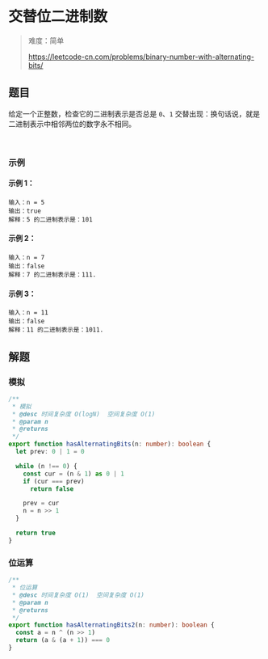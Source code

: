# 交替位二进制数

> 难度：简单
>
> https://leetcode-cn.com/problems/binary-number-with-alternating-bits/

## 题目

给定一个正整数，检查它的二进制表示是否总是 `0`、`1` 交替出现：换句话说，就是二进制表示中相邻两位的数字永不相同。

 
### 示例

#### 示例 1：

```
输入：n = 5
输出：true
解释：5 的二进制表示是：101
```

#### 示例 2：

```
输入：n = 7
输出：false
解释：7 的二进制表示是：111.
```

#### 示例 3：

```
输入：n = 11
输出：false
解释：11 的二进制表示是：1011.
```

## 解题

### 模拟

```ts
/**
 * 模拟
 * @desc 时间复杂度 O(logN)  空间复杂度 O(1)
 * @param n
 * @returns
 */
export function hasAlternatingBits(n: number): boolean {
  let prev: 0 | 1 = 0

  while (n !== 0) {
    const cur = (n & 1) as 0 | 1
    if (cur === prev)
      return false

    prev = cur
    n = n >> 1
  }

  return true
}
```


### 位运算

```ts
/**
 * 位运算
 * @desc 时间复杂度 O(1)  空间复杂度 O(1)
 * @param n
 * @returns
 */
export function hasAlternatingBits2(n: number): boolean {
  const a = n ^ (n >> 1)
  return (a & (a + 1)) === 0
}
```